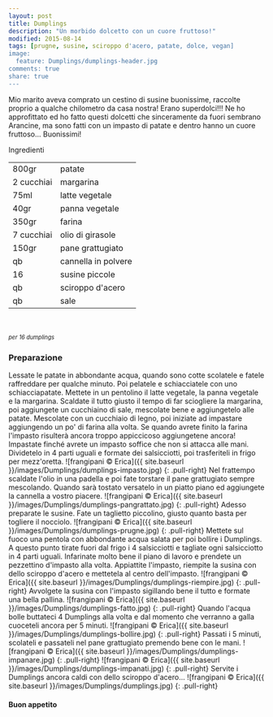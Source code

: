 ```yaml
---
layout: post
title: Dumplings
description: "Un morbido dolcetto con un cuore fruttoso!"
modified: 2015-08-14
tags: [prugne, susine, sciroppo d'acero, patate, dolce, vegan]
image:
  feature: Dumplings/dumplings-header.jpg
comments: true
share: true
---
```


Mio marito aveva comprato un cestino di susine buonissime, raccolte proprio a qualche chilometro da casa nostra! Erano superdolci!!! Ne ho approfittato ed ho fatto questi dolcetti che sinceramente da fuori sembrano Arancine, ma sono fatti con un impasto di patate e dentro hanno un cuore fruttoso... Buonissimi!


<div class="ingredients">
  <div class="ingredients-title">Ingredienti</div>
  <table>
    <tbody>
      <tr>
        <td>800gr</td>
        <td>patate</td>
      </tr>
      <tr>
        <td>2 cucchiai</td>
        <td>margarina</td>
      </tr>
      <tr>
        <td>75ml</td>
        <td>latte vegetale</td>
      </tr>
      <tr>
        <td>40gr</td>
        <td>panna vegetale</td>
      </tr>
      <tr>
        <td>350gr</td>
        <td>farina</td>
      </tr>
      <tr>
        <td>7 cucchiai</td>
        <td>olio di girasole</td>
      </tr>
      <tr>
        <td>150gr</td>
        <td>pane grattugiato</td>
      </tr>
      <tr>
        <td>qb</td>
        <td>cannella in polvere</td>
      </tr>
      <tr>
        <td>16</td>
        <td>susine piccole</td>
      </tr>
      <tr>
        <td>qb</td>
        <td>sciroppo d'acero</td>
      </tr>
      <tr> 
        <td>qb</td>
        <td>sale</td>
      </tr>
    </tbody>
  </table>
  <br></br>
  <i class="pull-right" style="font-size: 80%;">per 16 dumplings</i>
</div>


<h3>
  <font color="grey">
    <i class="icon-cogs"></i>
  </font> Preparazione
</h3>

Lessate le patate in abbondante acqua, quando sono cotte scolatele e fatele raffreddare per qualche minuto. Poi pelatele e schiacciatele con uno schiacciapatate. Mettete in un pentolino il latte vegetale, la panna vegetale e la margarina. Scaldate il tutto giusto il tempo di far sciogliere la margarina, poi aggiungete un cucchiaino di sale, mescolate bene e aggiungetelo alle patate. Mescolate con un cucchiaio di legno, poi iniziate ad impastare aggiungendo un po' di farina alla volta. Se quando avrete finito la farina l'impasto risulterà ancora troppo appiccicoso aggiungetene ancora! Impastate finché avrete un impasto soffice che non si attacca alle mani. Dividetelo in 4 parti uguali e formate dei salsicciotti, poi trasferiteli in frigo per mezz'oretta.
![frangipani © Erica]({{ site.baseurl }}/images/Dumplings/dumplings-impasto.jpg)
{: .pull-right}
Nel frattempo scaldate l'olio in una padella e poi fate torstare il pane grattugiato sempre mescolando. Quando sarà tostato versatelo in un piatto piano ed aggiungete la cannella a vostro piacere.
![frangipani © Erica]({{ site.baseurl }}/images/Dumplings/dumplings-pangrattato.jpg)
{: .pull-right}
Adesso preparate le susine. Fate un taglietto piccolino, giusto quanto basta per togliere il nocciolo.
![frangipani © Erica]({{ site.baseurl }}/images/Dumplings/dumplings-prugne.jpg)
{: .pull-right}
Mettete sul fuoco una pentola con abbondante acqua salata per poi bollire i Dumplings. A questo punto tirate fuori dal frigo i 4 salsicciotti e tagliate ogni salsicciotto in 4 parti uguali. Infarinate molto bene il piano di lavoro e prendete un pezzettino d'impasto alla volta. Appiattite l'impasto, riempite la susina con dello sciroppo d'acero e mettetela al centro dell'impasto.
![frangipani © Erica]({{ site.baseurl }}/images/Dumplings/dumplings-riempire.jpg)
{: .pull-right}
Avvolgete la susina con l'impasto sigillando bene il tutto e formate una bella pallina.
![frangipani © Erica]({{ site.baseurl }}/images/Dumplings/dumplings-fatto.jpg)
{: .pull-right}
Quando l'acqua bolle buttateci 4 Dumplings alla volta e dal momento che verranno a galla cuoceteli ancora per 5 minuti.
![frangipani © Erica]({{ site.baseurl }}/images/Dumplings/dumplings-bollire.jpg)
{: .pull-right}
Passati i 5 minuti, scolateli e passateli nel pane grattugiato premendo bene con le mani.
![frangipani © Erica]({{ site.baseurl }}/images/Dumplings/dumplings-impanare.jpg)
{: .pull-right}
![frangipani © Erica]({{ site.baseurl }}/images/Dumplings/dumplings-impanati.jpg)
{: .pull-right}
Servite i Dumplings ancora caldi con dello sciroppo d'acero...
![frangipani © Erica]({{ site.baseurl }}/images/Dumplings/dumplings.jpg)
{: .pull-right}

<h4>Buon appetito
  <font color="red">
    <i class="icon-smile"></i>
  </font>
</h4>
